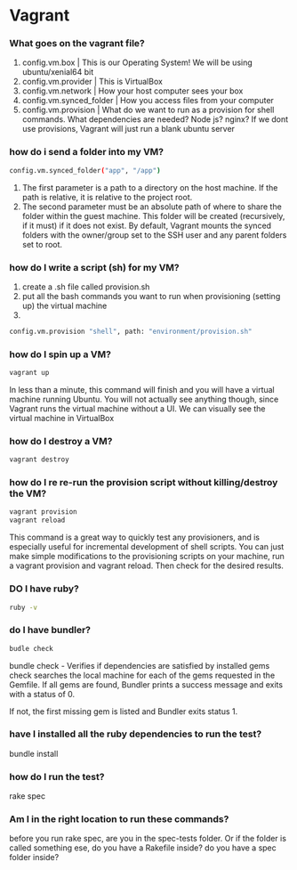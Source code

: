 # Vagrant
### What goes on the vagrant file? 
1. config.vm.box | This is our Operating System! We will be using ubuntu/xenial64 bit
2. config.vm.provider | This is VirtualBox
3. config.vm.network | How your host computer sees your box
4. config.vm.synced_folder | How you access files from your computer
5. config.vm.provision | What do we want to run as a provision for shell commands. What dependencies are needed? Node js? nginx? If we dont use provisions, Vagrant will just run a blank ubuntu server
### how do i send a folder into my VM?
```bash
config.vm.synced_folder("app", "/app")
``` 
1. The first parameter is a path to a directory on the host machine. If the path is relative, it is relative to the project root.
2. The second parameter must be an absolute path of where to share the folder within the guest machine. This folder will be created (recursively, if it must) if it does not exist. By default, Vagrant mounts the synced folders with the owner/group set to the SSH user and any parent folders set to root.
### how do I write a script (sh) for my VM?
1. create a .sh file called provision.sh
2. put all the bash commands you want to run when provisioning (setting up) the virtual machine
3. 
```bash
config.vm.provision "shell", path: "environment/provision.sh"
```
### how do I spin up a VM?
```bash
vagrant up
```
In less than a minute, this command will finish and you will have a virtual machine running Ubuntu. You will not actually see anything though, since Vagrant runs the virtual machine without a UI. We can visually see the virtual machine in VirtualBox
### how do I destroy a VM?
```bash
vagrant destroy
```
### how do I re re-run the provision script without killing/destroy the VM?
```bash
vagrant provision
vagrant reload
```
This command is a great way to quickly test any provisioners, and is especially useful for incremental development of shell scripts. You can just make simple modifications to the provisioning scripts on your machine, run a vagrant provision and vagrant reload. Then check for the desired results.
### DO I have ruby?
```bash
ruby -v
```
### do I have bundler?
```bash
budle check
```
bundle check - Verifies if dependencies are satisfied by installed gems
check searches the local machine for each of the gems requested in the Gemfile. If all gems are found, Bundler prints a success message and exits with a status of 0.

If not, the first missing gem is listed and Bundler exits status 1.

### have I installed all the ruby dependencies to run the test? 
bundle install

### how do I run the test? 
rake spec

### Am I in the right location to run these commands? 
before you run rake spec, are you in the spec-tests folder. Or if the folder is called something ese, do you have a Rakefile inside? do you have a spec folder inside? 

